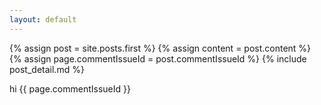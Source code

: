 ```yaml
---
layout: default
---
```


<div class="blog-index">  
  {% assign post = site.posts.first %}
  {% assign content = post.content %}
  {% assign page.commentIssueId = post.commentIssueId %}
  {% include post_detail.md %}
</div>

hi {{ page.commentIssueId }}